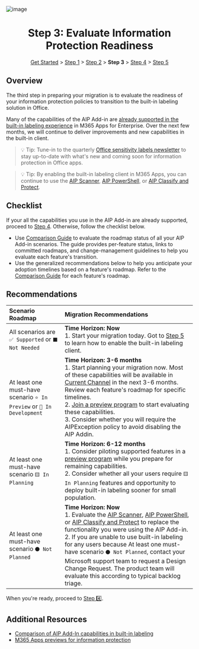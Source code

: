 
![image](https://user-images.githubusercontent.com/43501191/195111622-0d71be60-5b41-4034-960f-141046186321.png)

<h1 align="center">Step 3: Evaluate Information Protection Readiness</h1>

<p align="center">
<a href="../GetStarted">Get Started</a> > <a href="../AIP2MIPStep1">Step 1</a> > <a href="../AIP2MIPStep2">Step 2</a>  > <b>Step 3</b>  > <a href="../AIP2MIPStep4">Step 4</a> > <a href="../AIP2MIPStep5">Step 5</a>
</p>



## Overview
The third step in preparing your migration is to evaluate the readiness of your information protection policies to transition to the built-in labeling solution in Office.

Many of the capabilities of the AIP Add-in are [already supported in the built-in labeling experience](https://learn.microsoft.com/en-us/microsoft-365/compliance/sensitivity-labels-aip?view=o365-worldwide#feature-parity-for-built-in-labeling-and-the-aip-add-in-for-office-apps) in M365 Apps for Enterprise. Over the next few months, we will continue to deliver improvements and new capabilities in the built-in client. 

> 💡 Tip: Tune-in to the quarterly [Office sensitivity labels newsletter](https://aka.ms/AIP2MIP/Newsletter) to stay up-to-date with what's new and coming soon for information protection in Office apps.

> 💡 Tip: By enabling the built-in labeling client in M365 Apps, you can continue to use the [AIP Scanner](https://learn.microsoft.com/en-us/azure/information-protection/deploy-aip-scanner), [AIP PowerShell](https://learn.microsoft.com/en-us/azure/information-protection/rms-client/clientv2-admin-guide-powershell), or [AIP Classify and Protect](https://learn.microsoft.com/en-us/azure/information-protection/rms-client/clientv2-classify-protect#use-the-file-explorer-to-classify-and-protect-files).

## Checklist
If your all the capabilities you use in the AIP Add-in are already supported, proceed to [Step 4](AIP2MIPStep4.md). Otherwise, follow the checklist below.

- Use [Comparison Guide](CompareAIP2MIP.md) to evaluate the roadmap status of all your AIP Add-in scenarios. The guide provides per-feature status, links to committed roadmaps, and change-management guidelines to help you evaluate each feature's transition.
- Use the generalized recommendations below to help you anticipate your adoption timelines based on a feature's roadmap. Refer to the [Comparison Guide](CompareAIP2MIP.md) for each feature's roadmap.

## Recommendations 

| Scenario Roadmap | Migration Recommendations |
| :--- | :--- |
| All scenarios are `✅ Supported` or `⬛ Not Needed` | **Time Horizon: Now**<br>1. Start your migration today. Got to [Step 5](AIP2MIPStep5.md) to learn how to enable the built-in labeling client. |
| At least one must-have scenario `⭐ In Preview` or `🔷 In Development` | **Time Horizon: 3-6 months**<br>1. Start planning your migration now. Most of these capabilities will be available in [Current Channel](https://learn.microsoft.com/en-us/deployoffice/overview-update-channels#current-channel-overview) in the next 3-6 months. Review each feature's roadmap for specific timelines.<br>2. [Join a preview program](PreviewAIP2MIP.md) to start evaluating these capabilities.<br>3. Consider whether you will require the AIPException policy to avoid disabling the AIP Addin. |
| At least one must-have scenario `🟨 In Planning`| **Time Horizon: 6-12 months**<br>1. Consider piloting supported features in a [preview program](PreviewAIP2MIP.md) while you prepare for remaining capabilities.<br>2. Consider whether all your users require `🟨 In Planning` features and opportunity to deploy built-in labeling sooner for small population. |
| At least one must-have scenario `⚫ Not Planned` | **Time Horizon: Now**<br>1. Evaluate the [AIP Scanner](https://learn.microsoft.com/en-us/azure/information-protection/deploy-aip-scanner), [AIP PowerShell](https://learn.microsoft.com/en-us/azure/information-protection/rms-client/clientv2-admin-guide-powershell), or [AIP Classify and Protect](https://learn.microsoft.com/en-us/azure/information-protection/rms-client/clientv2-classify-protect#use-the-file-explorer-to-classify-and-protect-files) to replace the functionality you were using the AIP Add-in. <br> 2. If you are unable to use built-in labeling for any users because At least one must-have scenario `⚫ Not Planned`, contact your Microsoft support team to request a Design Change Request. The product team will evaluate this according to typical backlog triage. |

When you're ready, proceed to [Step 4️⃣](AIP2MIPStep4.md).

## Additional Resources
- [Comparison of AIP Add-In capabilities in built-in labeling](CompareAIP2MIP.md)
- [M365 Apps previews for information protection](PreviewAIP2MIP.md)
